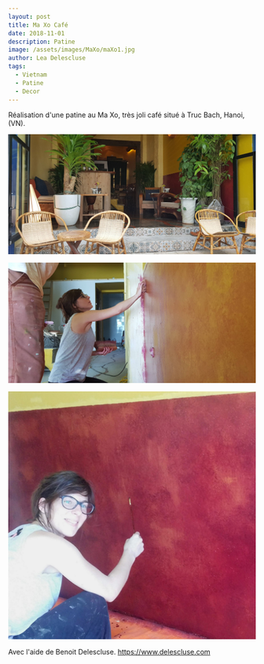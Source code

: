 ```yaml
---
layout: post
title: Ma Xo Café
date: 2018-11-01
description: Patine
image: /assets/images/MaXo/maXo1.jpg
author: Lea Delescluse
tags:
  - Vietnam
  - Patine
  - Decor
---
```

Réalisation d'une patine au Ma Xo, très joli café situé à Truc Bach, Hanoi, (VN).

![Placeholder](/assets/images/MaXo/maXo2.jpg)

![Placeholder](/assets/images/MaXo/maXo5.jpg)

![Placeholder](/assets/images/MaXo/maXo3.jpg)

Avec l'aide de Benoit Delescluse.
https://www.delescluse.com
